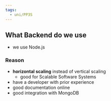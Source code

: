 ```yaml
---
tags:
  - uni/PP3S
---
```

## What Backend do we use 
- we use Node.js
### Reason
- **horizontal scaling** instead of vertical scaling 
	- good for Scalable Software Systems
- have a developer with prior experience
- good documentation online 
- good integration with  MongoDB